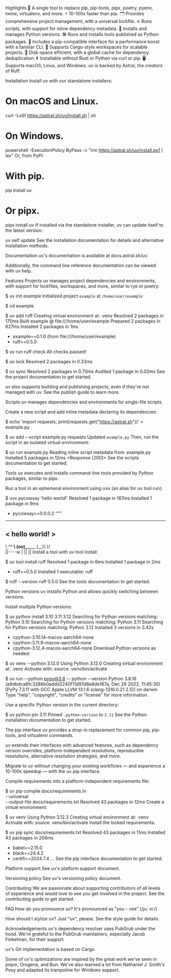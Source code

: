 Highlights
🚀 A single tool to replace pip, pip-tools, pipx, poetry, pyenv, twine, virtualenv, and more.
⚡️ 10-100x faster than pip.
🗂️ Provides comprehensive project management, with a universal lockfile.
❇️ Runs scripts, with support for inline dependency metadata.
🐍 Installs and manages Python versions.
🛠️ Runs and installs tools published as Python packages.
🔩 Includes a pip-compatible interface for a performance boost with a familiar CLI.
🏢 Supports Cargo-style workspaces for scalable projects.
💾 Disk-space efficient, with a global cache for dependency deduplication.
⏬ Installable without Rust or Python via curl or pip.
🖥️ Supports macOS, Linux, and Windows.
uv is backed by Astral, the creators of Ruff.

Installation
Install uv with our standalone installers:

# On macOS and Linux.
curl -LsSf https://astral.sh/uv/install.sh | sh
# On Windows.
powershell -ExecutionPolicy ByPass -c "irm https://astral.sh/uv/install.ps1 | iex"
Or, from PyPI:

# With pip.
pip install uv
# Or pipx.
pipx install uv
If installed via the standalone installer, uv can update itself to the latest version:

uv self update
See the installation documentation for details and alternative installation methods.

Documentation
uv's documentation is available at docs.astral.sh/uv.

Additionally, the command line reference documentation can be viewed with uv help.

Features
Projects
uv manages project dependencies and environments, with support for lockfiles, workspaces, and more, similar to rye or poetry:

$ uv init example
Initialized project `example` at `/home/user/example`

$ cd example

$ uv add ruff
Creating virtual environment at: .venv
Resolved 2 packages in 170ms
   Built example @ file:///home/user/example
Prepared 2 packages in 627ms
Installed 2 packages in 1ms
 + example==0.1.0 (from file:///home/user/example)
 + ruff==0.5.0

$ uv run ruff check
All checks passed!

$ uv lock
Resolved 2 packages in 0.33ms

$ uv sync
Resolved 2 packages in 0.70ms
Audited 1 package in 0.02ms
See the project documentation to get started.

uv also supports building and publishing projects, even if they're not managed with uv. See the publish guide to learn more.

Scripts
uv manages dependencies and environments for single-file scripts.

Create a new script and add inline metadata declaring its dependencies:

$ echo 'import requests; print(requests.get("https://astral.sh"))' > example.py

$ uv add --script example.py requests
Updated `example.py`
Then, run the script in an isolated virtual environment:

$ uv run example.py
Reading inline script metadata from: example.py
Installed 5 packages in 12ms
<Response [200]>
See the scripts documentation to get started.

Tools
uv executes and installs command-line tools provided by Python packages, similar to pipx.

Run a tool in an ephemeral environment using uvx (an alias for uv tool run):

$ uvx pycowsay 'hello world!'
Resolved 1 package in 167ms
Installed 1 package in 9ms
 + pycowsay==0.0.0.2
  """

  ------------
< hello world! >
  ------------
   \   ^__^
    \  (oo)\_______
       (__)\       )\/\
           ||----w |
           ||     ||
Install a tool with uv tool install:

$ uv tool install ruff
Resolved 1 package in 6ms
Installed 1 package in 2ms
 + ruff==0.5.0
Installed 1 executable: ruff

$ ruff --version
ruff 0.5.0
See the tools documentation to get started.

Python versions
uv installs Python and allows quickly switching between versions.

Install multiple Python versions:

$ uv python install 3.10 3.11 3.12
Searching for Python versions matching: Python 3.10
Searching for Python versions matching: Python 3.11
Searching for Python versions matching: Python 3.12
Installed 3 versions in 3.42s
 + cpython-3.10.14-macos-aarch64-none
 + cpython-3.11.9-macos-aarch64-none
 + cpython-3.12.4-macos-aarch64-none
Download Python versions as needed:

$ uv venv --python 3.12.0
Using Python 3.12.0
Creating virtual environment at: .venv
Activate with: source .venv/bin/activate

$ uv run --python pypy@3.8 -- python --version
Python 3.8.16 (a9dbdca6fc3286b0addd2240f11d97d8e8de187a, Dec 29 2022, 11:45:30)
[PyPy 7.3.11 with GCC Apple LLVM 13.1.6 (clang-1316.0.21.2.5)] on darwin
Type "help", "copyright", "credits" or "license" for more information.
>>>>
Use a specific Python version in the current directory:

$ uv python pin 3.11
Pinned `.python-version` to `3.11`
See the Python installation documentation to get started.

The pip interface
uv provides a drop-in replacement for common pip, pip-tools, and virtualenv commands.

uv extends their interfaces with advanced features, such as dependency version overrides, platform-independent resolutions, reproducible resolutions, alternative resolution strategies, and more.

Migrate to uv without changing your existing workflows — and experience a 10-100x speedup — with the uv pip interface.

Compile requirements into a platform-independent requirements file:

$ uv pip compile docs/requirements.in \
   --universal \
   --output-file docs/requirements.txt
Resolved 43 packages in 12ms
Create a virtual environment:

$ uv venv
Using Python 3.12.3
Creating virtual environment at: .venv
Activate with: source .venv/bin/activate
Install the locked requirements:

$ uv pip sync docs/requirements.txt
Resolved 43 packages in 11ms
Installed 43 packages in 208ms
 + babel==2.15.0
 + black==24.4.2
 + certifi==2024.7.4
 ...
See the pip interface documentation to get started.

Platform support
See uv's platform support document.

Versioning policy
See uv's versioning policy document.

Contributing
We are passionate about supporting contributors of all levels of experience and would love to see you get involved in the project. See the contributing guide to get started.

FAQ
How do you pronounce uv?
It's pronounced as "you - vee" (/juː viː/)

How should I stylize uv?
Just "uv", please. See the style guide for details.

Acknowledgements
uv's dependency resolver uses PubGrub under the hood. We're grateful to the PubGrub maintainers, especially Jacob Finkelman, for their support.

uv's Git implementation is based on Cargo.

Some of uv's optimizations are inspired by the great work we've seen in pnpm, Orogene, and Bun. We've also learned a lot from Nathaniel J. Smith's Posy and adapted its trampoline for Windows support.
